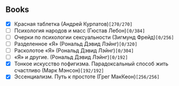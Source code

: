 ## Books

- [x] Красная таблетка (Андрей Курпатов)`[270/270]`
- [ ] Психология народов и масс (Гюстав Лебон)`[0/384]`
- [ ] Очерки по психологии сексуальности (Зигмунд Фрейд)`[0/256]`
- [ ] Разделенное «Я» (Рональд Дэвид Лэйнг)`[0/320]`
- [ ] Расколотое «Я» (Рональд Дэвид Лэйнг)`[0/304]`
- [ ] «Я» и другие. (Рональд Дэвид Лэйнг)`[0/192]`
- [x] Тонкое искусство пофигизма. Парадоксальный способ жить счастливо (Марк Мэнсон)`[192/192]`
- [x] Эссенциализм. Путь к простоте (Грег МакКеон)`[256/256]`
